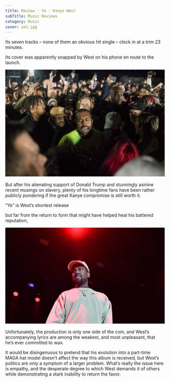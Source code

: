 ```yaml
---
title: Review - Ye - Kanye West
subTitle: Music Reviews
category: Music
cover: ye1.jpg
---
```

Its seven tracks – none of them an obvious hit single – clock in at a trim 23 minutes.

 Its cover was apparently snapped by West on his phone en route to the launch.
 
 ![ye](./ye1.jpg)
 
 But after his alienating support of Donald Trump and stunningly asinine recent musings on slavery, plenty of his longtime fans have been rather publicly pondering if the great Kanye compromise is still worth it.
 
 “Ye” is West’s shortest release
 
 but far from the return to form that might have helped heal his battered reputation,
 
  ![ye](./ye2.jpg)
 
 Unfortunately, the production is only one side of the coin, and West’s accompanying lyrics are among the weakest, and most unpleasant, that he’s ever committed to wax.
 
 It would be disingenuous to pretend that his evolution into a part-time MAGA hat model doesn’t affect the way this album is received, but West’s politics are only a symptom of a larger problem. What’s really the issue here is empathy, and the desperate degree to which West demands it of others while demonstrating a stark inability to return the favor.
